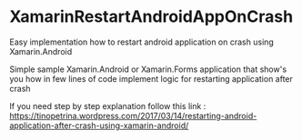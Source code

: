 # XamarinRestartAndroidAppOnCrash
Easy implementation how to restart android application on crash using Xamarin.Android

Simple sample Xamarin.Android or Xamarin.Forms application that show's you how in few lines of code implement logic for restarting application after crash

If you need step by step explanation follow this link : https://tinopetrina.wordpress.com/2017/03/14/restarting-android-application-after-crash-using-xamarin-android/
